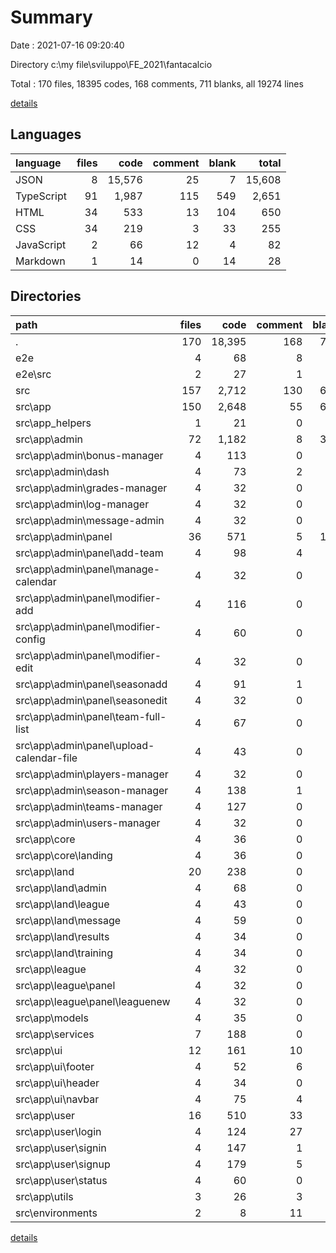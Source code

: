 # Summary

Date : 2021-07-16 09:20:40

Directory c:\my file\sviluppo\FE_2021\fantacalcio

Total : 170 files,  18395 codes, 168 comments, 711 blanks, all 19274 lines

[details](details.md)

## Languages
| language | files | code | comment | blank | total |
| :--- | ---: | ---: | ---: | ---: | ---: |
| JSON | 8 | 15,576 | 25 | 7 | 15,608 |
| TypeScript | 91 | 1,987 | 115 | 549 | 2,651 |
| HTML | 34 | 533 | 13 | 104 | 650 |
| CSS | 34 | 219 | 3 | 33 | 255 |
| JavaScript | 2 | 66 | 12 | 4 | 82 |
| Markdown | 1 | 14 | 0 | 14 | 28 |

## Directories
| path | files | code | comment | blank | total |
| :--- | ---: | ---: | ---: | ---: | ---: |
| . | 170 | 18,395 | 168 | 711 | 19,274 |
| e2e | 4 | 68 | 8 | 11 | 87 |
| e2e\src | 2 | 27 | 1 | 8 | 36 |
| src | 157 | 2,712 | 130 | 678 | 3,520 |
| src\app | 150 | 2,648 | 55 | 652 | 3,355 |
| src\app\_helpers | 1 | 21 | 0 | 7 | 28 |
| src\app\admin | 72 | 1,182 | 8 | 330 | 1,520 |
| src\app\admin\bonus-manager | 4 | 113 | 0 | 31 | 144 |
| src\app\admin\dash | 4 | 73 | 2 | 17 | 92 |
| src\app\admin\grades-manager | 4 | 32 | 0 | 13 | 45 |
| src\app\admin\log-manager | 4 | 32 | 0 | 13 | 45 |
| src\app\admin\message-admin | 4 | 32 | 0 | 13 | 45 |
| src\app\admin\panel | 36 | 571 | 5 | 156 | 732 |
| src\app\admin\panel\add-team | 4 | 98 | 4 | 20 | 122 |
| src\app\admin\panel\manage-calendar | 4 | 32 | 0 | 13 | 45 |
| src\app\admin\panel\modifier-add | 4 | 116 | 0 | 26 | 142 |
| src\app\admin\panel\modifier-config | 4 | 60 | 0 | 21 | 81 |
| src\app\admin\panel\modifier-edit | 4 | 32 | 0 | 13 | 45 |
| src\app\admin\panel\seasonadd | 4 | 91 | 1 | 16 | 108 |
| src\app\admin\panel\seasonedit | 4 | 32 | 0 | 13 | 45 |
| src\app\admin\panel\team-full-list | 4 | 67 | 0 | 19 | 86 |
| src\app\admin\panel\upload-calendar-file | 4 | 43 | 0 | 15 | 58 |
| src\app\admin\players-manager | 4 | 32 | 0 | 13 | 45 |
| src\app\admin\season-manager | 4 | 138 | 1 | 33 | 172 |
| src\app\admin\teams-manager | 4 | 127 | 0 | 28 | 155 |
| src\app\admin\users-manager | 4 | 32 | 0 | 13 | 45 |
| src\app\core | 4 | 36 | 0 | 16 | 52 |
| src\app\core\landing | 4 | 36 | 0 | 16 | 52 |
| src\app\land | 20 | 238 | 0 | 79 | 317 |
| src\app\land\admin | 4 | 68 | 0 | 17 | 85 |
| src\app\land\league | 4 | 43 | 0 | 15 | 58 |
| src\app\land\message | 4 | 59 | 0 | 20 | 79 |
| src\app\land\results | 4 | 34 | 0 | 13 | 47 |
| src\app\land\training | 4 | 34 | 0 | 14 | 48 |
| src\app\league | 4 | 32 | 0 | 13 | 45 |
| src\app\league\panel | 4 | 32 | 0 | 13 | 45 |
| src\app\league\panel\leaguenew | 4 | 32 | 0 | 13 | 45 |
| src\app\models | 4 | 35 | 0 | 5 | 40 |
| src\app\services | 7 | 188 | 0 | 59 | 247 |
| src\app\ui | 12 | 161 | 10 | 47 | 218 |
| src\app\ui\footer | 4 | 52 | 6 | 17 | 75 |
| src\app\ui\header | 4 | 34 | 0 | 13 | 47 |
| src\app\ui\navbar | 4 | 75 | 4 | 17 | 96 |
| src\app\user | 16 | 510 | 33 | 65 | 608 |
| src\app\user\login | 4 | 124 | 27 | 22 | 173 |
| src\app\user\signin | 4 | 147 | 1 | 15 | 163 |
| src\app\user\signup | 4 | 179 | 5 | 17 | 201 |
| src\app\user\status | 4 | 60 | 0 | 11 | 71 |
| src\app\utils | 3 | 26 | 3 | 4 | 33 |
| src\environments | 2 | 8 | 11 | 4 | 23 |

[details](details.md)
